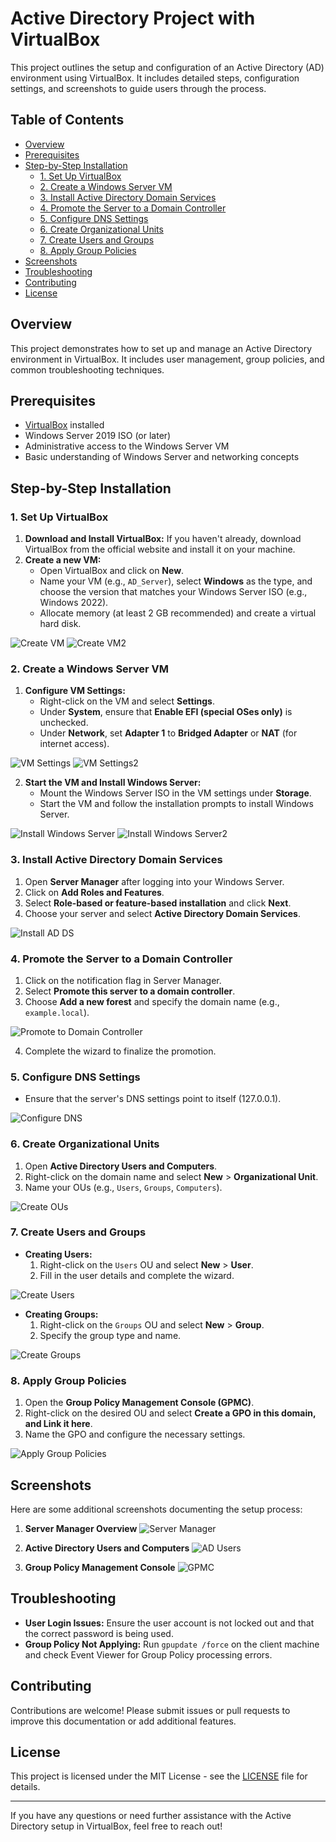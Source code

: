 # Active Directory Project with VirtualBox

This project outlines the setup and configuration of an Active Directory (AD) environment using VirtualBox. It includes detailed steps, configuration settings, and screenshots to guide users through the process.

## Table of Contents

- [Overview](#overview)
- [Prerequisites](#prerequisites)
- [Step-by-Step Installation](#step-by-step-installation)
  - [1. Set Up VirtualBox](#1-set-up-virtualbox)
  - [2. Create a Windows Server VM](#2-create-a-windows-server-vm)
  - [3. Install Active Directory Domain Services](#3-install-active-directory-domain-services)
  - [4. Promote the Server to a Domain Controller](#4-promote-the-server-to-a-domain-controller)
  - [5. Configure DNS Settings](#5-configure-dns-settings)
  - [6. Create Organizational Units](#6-create-organizational-units)
  - [7. Create Users and Groups](#7-create-users-and-groups)
  - [8. Apply Group Policies](#8-apply-group-policies)
- [Screenshots](#screenshots)
- [Troubleshooting](#troubleshooting)
- [Contributing](#contributing)
- [License](#license)

## Overview

This project demonstrates how to set up and manage an Active Directory environment in VirtualBox. It includes user management, group policies, and common troubleshooting techniques.

## Prerequisites

- [VirtualBox](https://www.virtualbox.org/) installed
- Windows Server 2019 ISO (or later)
- Administrative access to the Windows Server VM
- Basic understanding of Windows Server and networking concepts

## Step-by-Step Installation

### 1. Set Up VirtualBox

1. **Download and Install VirtualBox:** If you haven't already, download VirtualBox from the official website and install it on your machine.
2. **Create a new VM:**
   - Open VirtualBox and click on **New**.
   - Name your VM (e.g., `AD_Server`), select **Windows** as the type, and choose the version that matches your Windows Server ISO (e.g., Windows 2022).
   - Allocate memory (at least 2 GB recommended) and create a virtual hard disk.

![Create VM](screenshots/create_vm.png)
![Create VM2](screenshots/create_vm2.png)

### 2. Create a Windows Server VM

1. **Configure VM Settings:**
   - Right-click on the VM and select **Settings**.
   - Under **System**, ensure that **Enable EFI (special OSes only)** is unchecked.
   - Under **Network**, set **Adapter 1** to **Bridged Adapter** or **NAT** (for internet access).

![VM Settings](screenshots/vm_settings.png)
![VM Settings2](screenshots/vm_settings2.png)

2. **Start the VM and Install Windows Server:**
   - Mount the Windows Server ISO in the VM settings under **Storage**.
   - Start the VM and follow the installation prompts to install Windows Server.

![Install Windows Server](screenshots/install_windows.png)
![Install Windows Server2](screenshots/install_windows2.png)

### 3. Install Active Directory Domain Services

1. Open **Server Manager** after logging into your Windows Server.
2. Click on **Add Roles and Features**.
3. Select **Role-based or feature-based installation** and click **Next**.
4. Choose your server and select **Active Directory Domain Services**.

![Install AD DS](screenshots/install_ad_ds.png)

### 4. Promote the Server to a Domain Controller

1. Click on the notification flag in Server Manager.
2. Select **Promote this server to a domain controller**.
3. Choose **Add a new forest** and specify the domain name (e.g., `example.local`).

![Promote to Domain Controller](screenshots/promote_to_dc.png)

4. Complete the wizard to finalize the promotion.

### 5. Configure DNS Settings

- Ensure that the server's DNS settings point to itself (127.0.0.1).

![Configure DNS](screenshots/configure_dns.png)

### 6. Create Organizational Units

1. Open **Active Directory Users and Computers**.
2. Right-click on the domain name and select **New** > **Organizational Unit**.
3. Name your OUs (e.g., `Users`, `Groups`, `Computers`).

![Create OUs](screenshots/create_ous.png)

### 7. Create Users and Groups

- **Creating Users:**
  1. Right-click on the `Users` OU and select **New** > **User**.
  2. Fill in the user details and complete the wizard.

![Create Users](screenshots/create_users.png)

- **Creating Groups:**
  1. Right-click on the `Groups` OU and select **New** > **Group**.
  2. Specify the group type and name.

![Create Groups](screenshots/create_groups.png)

### 8. Apply Group Policies

1. Open the **Group Policy Management Console (GPMC)**.
2. Right-click on the desired OU and select **Create a GPO in this domain, and Link it here**.
3. Name the GPO and configure the necessary settings.

![Apply Group Policies](screenshots/apply_gpo.png)

## Screenshots

Here are some additional screenshots documenting the setup process:

1. **Server Manager Overview**
   ![Server Manager](screenshots/server_manager.png)

2. **Active Directory Users and Computers**
   ![AD Users](screenshots/ad_users.png)

3. **Group Policy Management Console**
   ![GPMC](screenshots/gpmc.png)

## Troubleshooting

- **User Login Issues:** Ensure the user account is not locked out and that the correct password is being used.
- **Group Policy Not Applying:** Run `gpupdate /force` on the client machine and check Event Viewer for Group Policy processing errors.

## Contributing

Contributions are welcome! Please submit issues or pull requests to improve this documentation or add additional features.

## License

This project is licensed under the MIT License - see the [LICENSE](LICENSE) file for details.

---

If you have any questions or need further assistance with the Active Directory setup in VirtualBox, feel free to reach out!
